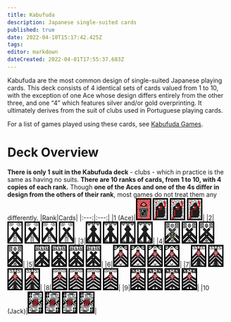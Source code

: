 ```yaml
---
title: Kabufuda
description: Japanese single-suited cards
published: true
date: 2022-04-10T15:17:42.425Z
tags: 
editor: markdown
dateCreated: 2022-04-01T17:55:37.683Z
---
```


Kabufuda are the most common design of single-suited Japanese playing cards. This deck consists of 4 identical sets of cards valued from 1 to 10, with the exception of one Ace whose design differs entirely from the other three, and one “4” which features silver and/or gold overprinting. It ultimately derives from the suit of clubs used in Portuguese playing cards.

For a list of games played using these cards, see [Kabufuda Games](/en/kabufuda/games).
# Deck Overview
**There is only 1 suit in the Kabufuda deck** - clubs - which in practice is the same as having no suits. **There are 10 ranks of cards, from 1 to 10, with 4 copies of each rank.** Though **one of the Aces and one of the 4s differ in design from the others of their rank**, most games do not treat them any differently.
|Rank|Cards|
|:---:|:---:|
|1 (Ace)|![1_red.png](/kabufuda/1_red.png) ![1_black.png](/kabufuda/1_black.png) ![1_black.png](/kabufuda/1_black.png) ![1_black.png](/kabufuda/1_black.png)|
|2|![2.png](/kabufuda/2.png) ![2.png](/kabufuda/2.png) ![2.png](/kabufuda/2.png) ![2.png](/kabufuda/2.png)|
|3|![3.png](/kabufuda/3.png) ![3.png](/kabufuda/3.png) ![3.png](/kabufuda/3.png) ![3.png](/kabufuda/3.png)|
|4|![4_silver.png](/kabufuda/4_silver.png) ![4_black.png](/kabufuda/4_black.png) ![4_black.png](/kabufuda/4_black.png) ![4_black.png](/kabufuda/4_black.png)|
|5|![5.png](/kabufuda/5.png) ![5.png](/kabufuda/5.png) ![5.png](/kabufuda/5.png) ![5.png](/kabufuda/5.png)|
|6|![6.png](/kabufuda/6.png) ![6.png](/kabufuda/6.png) ![6.png](/kabufuda/6.png) ![6.png](/kabufuda/6.png)|
|7|![7.png](/kabufuda/7.png) ![7.png](/kabufuda/7.png) ![7.png](/kabufuda/7.png) ![7.png](/kabufuda/7.png)|
|8|![8.png](/kabufuda/8.png) ![8.png](/kabufuda/8.png) ![8.png](/kabufuda/8.png) ![8.png](/kabufuda/8.png)|
|9|![9.png](/kabufuda/9.png) ![9.png](/kabufuda/9.png) ![9.png](/kabufuda/9.png) ![9.png](/kabufuda/9.png)|
|10 (Jack)|![j.png](/kabufuda/j.png) ![j.png](/kabufuda/j.png) ![j.png](/kabufuda/j.png) ![j.png](/kabufuda/j.png)|